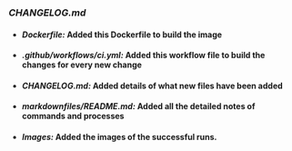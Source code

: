 ### ***CHANGELOG.md***

- #### ***_Dockerfile:_***  Added this Dockerfile to build the image
- #### **_.github/workflows/ci.yml:_**  Added this workflow file to build the changes for every new change
- #### **_CHANGELOG.md:_** Added details of what new files have been added
- #### **_markdownfiles/README.md:_** Added all the detailed notes of commands and processes
- #### **_Images:_** Added the images of the successful runs.
